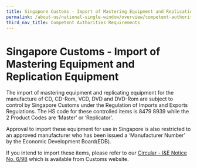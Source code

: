 ```yaml
---
title: Singapore Customs - Import of Mastering Equipment and Replication Equipment
permalink: /about-us/national-single-window/overview/competent-authorities-requirements/singapore-customs---import-of-mastering-equipment-and-replication-equipment
third_nav_title: Competent Authorities Requirements
---
```



# Singapore Customs - Import of Mastering Equipment and Replication Equipment

The import of mastering equipment and replicating equipment for the manufacture of CD, CD-Rom, VCD, DVD and DVD-Rom are subject to control by Singapore Customs under the Regulation of Imports and Exports Regulations. The HS code for these controlled items is 8479 8939 while the 2 Product Codes are ‘Master’ or ‘Replicator’.

Approval to import these equipment for use in Singapore is also restricted to an approved manufacturer who has been issued a ‘Manufacturer Number’ by the Economic Development Board(EDB).

If you intend to import these items, please refer to our  [Circular - I&E Notice No. 6/98](https://www.customs.gov.sg/-/media/cus/files/about-us/national-single-window/ca-requirements/98699_ver-2.pdf?la=en&hash=D293E91E8A29FFAECBA73D46F1CD718F86FEB172) which is available from Customs website.


